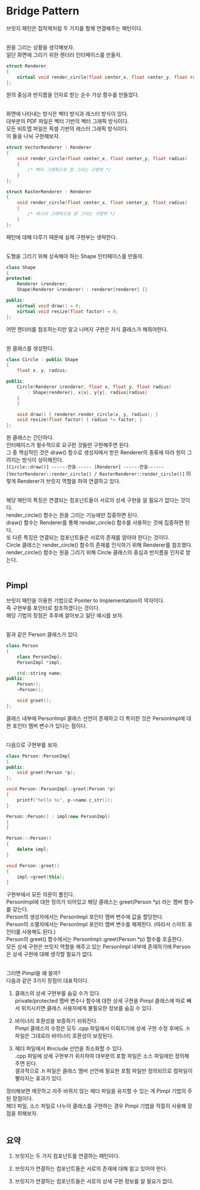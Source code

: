 # Bridge Pattern  

브릿지 패턴은 접착제처럼 두 가지를 함께 연결해주는 패턴이다.  
&nbsp;  

원을 그리는 상황을 생각해보자.  
일단 화면에 그리기 위한 렌더러 인터페이스를 만들자.  
```c++
struct Renderer
{
    virtual void render_circle(float center_x, float center_y, float radius) = 0;
};
```
원의 중심과 반지름을 인자로 받는 순수 가상 함수를 만들었다.  
&nbsp;  

화면에 나타내는 방식은 벡터 방식과 레스터 방식이 있다.  
대부분의 PDF 파일은 벡터 기반의 벡터 그래픽 방식이다.  
모든 비트맵 파일은 픽셀 기반의 레스터 그래픽 방식이다.  
이 둘을 나눠 구현해보자.  
```c++
struct VectorRenderer : Renderer
{
    void render_circle(float center_x, float center_y, float radius)
    {
        /* 벡터 그래픽으로 원 그리는 구현부 */
    }
};

struct RasterRenderer : Renderer
{
    void render_circle(float center_x, float center_y, float radius)
    {
        /* 레스터 그래픽으로 원 그리는 구현부 */
    }
};
```
패턴에 대해 다루기 때문에 실제 구현부는 생략한다.  
&nbsp;  

도형을 그리기 위해 상속해야 하는 Shape 인터페이스를 만들자.  
```c++
class Shape
{
protected:
    Renderer &renderer;
    Shape(Renderer &renderer) : renderer{renderer} {}

public:
    virtual void draw() = 0;
    virtual void resize(float factor) = 0;
};
```
어떤 렌더러를 참조하는지만 알고 나머지 구현은 자식 클래스가 해줘야한다.  
&nbsp;  

원 클래스를 생성한다.  
```c++
class Circle : public Shape
{
    float x, y, radius;

public:
    Circle(Renderer &renderer, float x, float y, float radius)
        : Shape{renderer}, x{x}, y{y}, radius{radius}
    {
    }

    void draw() { renderer.render_circle(x, y, radius); }
    void resize(float factor) { radius *= factor; }
};
```
원 클래스는 간단하다.  
인터페이스가 필수적으로 요구한 것들만 구현해주면 된다.  
그 중 핵심적인 것은 draw() 함수로 생성자에서 받은 Renderer의 종류에 따라 원이 그려지는 방식이 상이해진다.  
```[Circle::draw()] ------연결------ [Renderer] ------연결------ [VectorRenderer::render_circle() / RasterRenderer::render_circle()]``` 이렇게 Renderer가 브릿지 역할을 하여 연결하고 있다.  
&nbsp;  

해당 패턴의 특징은 연결되는 컴포넌트들이 서로의 상세 구현을 알 필요가 없다는 것이다.  
render_circle() 함수는 원을 그리는 기능에만 집중하면 된다.  
draw() 함수는 Renderer를 통해 render_circle() 함수를 사용하는 것에 집중하면 된다.  
또 다른 특징은 연결되는 컴포넌트들은 서로의 존재를 알아야 한다는 것이다.  
Circle 클래스는 render_circle() 함수의 존재를 인식하기 위해 Renderer를 참조했다.  
render_circle() 함수는 원을 그리기 위해 Circle 클래스의 중심과 반지름을 인자로 받는다.  
&nbsp;  

## Pimpl  

브릿지 패턴을 이용한 기법으로 Pointer to Implementation의 약자이다.  
즉 구현부를 포인터로 참조하겠다는 것이다.  
해당 기법의 장점은 추후에 알아보고 일단 예시를 보자.  
&nbsp;  

밑과 같은 Person 클래스가 있다.  
```c++
class Person
{
    class PersonImpl;
    PersonImpl *impl;

    std::string name;
public:
    Person();
    ~Person();

    void greet();
};
```
클래스 내부에 PersonImpl 클래스 선언이 존재하고 더 특이한 것은 PersonImpl에 대한 포인터 멤버 변수가 있다는 점이다.  
&nbsp;  

다음으로 구현부를 보자.  
```c++
class Person::PersonImpl
{
public:
    void greet(Person *p);
};

void Person::PersonImpl::greet(Person *p)
{
    printf("hello %s", p->name.c_str());
}

Person::Person() : impl(new PersonImpl)
{
}

Person::~Person()
{
    delete impl;
}

void Person::greet()
{
    impl->greet(this);
}
```
구현부에서 모든 의문이 풀린다.  
PersonImpl에 대한 정의가 되어있고 해당 클래스는 greet(Person *p) 라는 멤버 함수를 갖는다.  
Person의 생성자에서는 PersonImpl 포인터 멤버 변수에 값을 할당한다.  
Person의 소멸자에서는 PersonImpl 포인터 멤버 변수를 해제한다. (따라서 스마트 포인터를 사용해도 된다.)  
Person의 greet() 함수에서는 PersonImpl::greet(Person *p) 함수를 호출한다.  
모든 상세 구현은 브릿지 역할을 해주고 있는 PersonImpl 내부에 존재하기에 Person은 상세 구현에 대해 생각할 필요가 없다.  
&nbsp;  

그러면 Pimpl을 왜 쓸까?  
다음과 같은 3가지 장점이 대표적이다.  

1. 클래스의 상세 구현부를 숨길 수가 있다.  
    private/protected 멤버 변수나 함수에 대한 상세 구현을 Pimpl 클래스에 따로 빼서 위치시키면 클래스 사용자에게 불필요한 정보를 숨길 수 있다.   

2. 바이너리 호환성을 보증하기 쉬워진다.  
    Pimpl 클래스의 수정은 모두 .cpp 파일에서 이뤄지기에 상세 구현 수정 후에도 .h 파일은 그대로라 바이너리 호환성이 보장된다.  

3. 헤더 파일에서 #include 선언을 최소화할 수 있다.  
    .cpp 파일에 상세 구현부가 위치하여 대부분의 포함 파일은 소스 파일에만 정의해주면 된다.  
    결과적으로 .h 파일은 클래스 멤버 선언에 필요한 포함 파일만 정의되므로 컴파일이 빨라지는 효과가 있다.  

정리해보면 깨끗하고 자주 바뀌지 않는 헤더 파일을 유지할 수 있는 게 Pimpl 기법의 주된 장점이다.  
헤더 파일, 소스 파일로 나누어 클래스를 구현하는 경우 Pimpl 기법을 적절히 사용해 장점을 취해보자.  
&nbsp;  

## 요약

1. 브릿지는 두 가지 컴포넌트를 연결하는 패턴이다.  

2. 브릿지가 연결하는 컴포넌트들은 서로의 존재에 대해 알고 있어야 한다.  

3. 브릿지가 연결하는 컴포넌트들은 서로의 상세 구현 정보를 알 필요가 없다.  